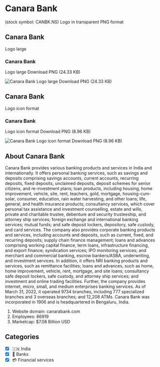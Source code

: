 # Canara Bank
 (stock symbol: CANBK.NS) Logo in transparent PNG format

## Canara Bank
 Logo large

### Canara Bank
 Logo large Download PNG (24.33 KB)

![Canara Bank
 Logo large Download PNG (24.33 KB)](/img/orig/CANBK.NS_BIG-b22dc07d.png)

## Canara Bank
 Logo icon format

### Canara Bank
 Logo icon format Download PNG (8.96 KB)

![Canara Bank
 Logo icon format Download PNG (8.96 KB)](/img/orig/CANBK.NS-94324ae3.png)

## About Canara Bank


Canara Bank provides various banking products and services in India and internationally. It offers personal banking services, such as savings and deposits comprising savings accounts, current accounts, recurring deposits, fixed deposits, unclaimed deposits, deposit schemes for senior citizens, and re-investment plans; loan products, including housing, home improvement, vehicle, site, rent, teachers, gold, mortgage, housing-cum-solar, consumer, education, rain water harvesting, and other loans; life, general, and health insurance products; consultancy services, which cover personal tax assistance and investment counselling, estate and wills, private and charitable trustee, debenture and security trusteeship, and attorney ship services; foreign exchange and international banking services; mutual funds; and safe deposit lockers, depository, safe custody, and card services. The company also provides corporate banking products and services, including accounts and deposits, such as current, fixed, and recurring deposits; supply chain finance management; loans and advances comprising working capital finance, term loans, infrastructure financing, and export finance; syndication services; IPO monitoring services; and merchant and commercial banking, escrow bankers/ASBA, underwriting, and investment services. In addition, it offers NRI banking products and services, such as remittance facilities; loans and advances, such as home, home improvement, vehicle, rent, mortgage, and site loans; consultancy safe deposit lockers, safe custody, and attorney ship services; and investment and online trading facilities. Further, the company provides internet, micro, small, and medium enterprises banking services. As of March 31, 2022, it operated 9734 branches, including 777 specialized branches and 3 overseas branches; and 12,208 ATMs. Canara Bank was incorporated in 1906 and is headquartered in Bengaluru, India.

1. Website domain: canarabank.com
2. Employees: 86919
3. Marketcap: $7.08 Billion USD


## Categories
- [x] 🇮🇳 India
- [x] 🏦 Banks
- [x] 💳 Financial services
